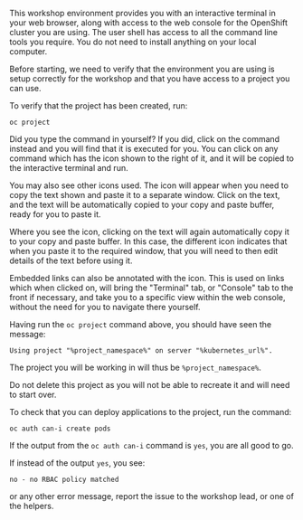 This workshop environment provides you with an interactive terminal in your web browser, along with access to the web console for the OpenShift cluster you are using. The user shell has access to all the command line tools you require. You do not need to install anything on your local computer.

Before starting, we need to verify that the environment you are using is setup correctly for the workshop and that you have access to a project you can use.

To verify that the project has been created, run:

```execute
oc project
```

Did you type the command in yourself? If you did, click on the command instead and you will find that it is executed for you. You can click on any command which has the <span class="fas fa-play-circle"></span> icon shown to the right of it, and it will be copied to the interactive terminal and run.

You may also see other icons used. The <span class="fas fa-copy"></span> icon will appear when you need to copy the text shown and paste it to a separate window. Click on the text, and the text will be automatically copied to your copy and paste buffer, ready for you to paste it.

Where you see the <span class="fas fa-user-edit"></span> icon, clicking on the text will again automatically copy it to your copy and paste buffer. In this case, the different icon indicates that when you paste it to the required window, that you will need to then edit details of the text before using it.

Embedded links can also be annotated with the <span class="fas fa-window-restore"></span> icon. This is used on links which when clicked on, will bring the "Terminal" tab, or "Console" tab to the front if necessary, and take you to a specific view within the web console, without the need for you to navigate there yourself.

Having run the `oc project` command above, you should have seen the message:

```
Using project "%project_namespace%" on server "%kubernetes_url%".
```

The project you will be working in will thus be `%project_namespace%`.

Do not delete this project as you will not be able to recreate it and will need to start over.

To check that you can deploy applications to the project, run the command:

```execute
oc auth can-i create pods
```

If the output from the `oc auth can-i` command is `yes`, you are all good to go.

If instead of the output `yes`, you see:

```
no - no RBAC policy matched
```

or any other error message, report the issue to the workshop lead, or one of the helpers.
